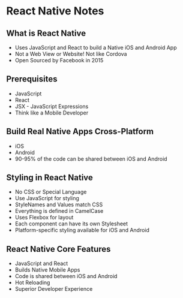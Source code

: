 # React Native Notes

## What is React Native 
- Uses JavaScript and React to build a Native iOS and Android App
- Not a Web View or Website! Not like Cordova
- Open Sourced by Facebook in 2015

## Prerequisites
- JavaScript
- React
- JSX - JavaScript Expressions
- Think like a Mobile Developer


## Build Real Native Apps Cross-Platform
- iOS
- Android
- 90-95% of the code can be shared between iOS and Android

## Styling in React Native
- No CSS or Special Language
- Use JavaScript for styling
- StyleNames and Values match CSS
- Everything is defined in CamelCase
- Uses Flexbox for layout
- Each component can have its own Stylesheet
- Platform-specific styling available for iOS and Android

## React Native Core Features
- JavaScript and React
- Builds Native Mobile Apps
- Code is shared between iOS and Android
- Hot Reloading
- Superior Developer Experience

